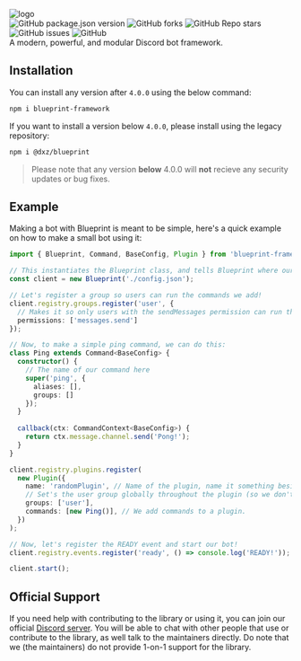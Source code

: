 ![logo](https://siasky.net/EACyoXDqOUO61hZ7-qnF_DZOs7UJuMUjn7HL7eQeD0XQ7A)  
![GitHub package.json version](https://img.shields.io/github/package-json/v/blueprint-js/blueprint?style=flat-square)
![GitHub forks](https://img.shields.io/github/forks/blueprint-js/blueprint?style=flat-square)
![GitHub Repo stars](https://img.shields.io/github/stars/blueprint-js/blueprint?style=flat-square)
![GitHub issues](https://img.shields.io/github/issues/blueprint-js/blueprint?style=flat-square)
![GitHub](https://img.shields.io/github/license/blueprint-js/blueprint?style=flat-square)  
A modern, powerful, and modular Discord bot framework.

## Installation

You can install any version after `4.0.0` using the below command:

```bash
npm i blueprint-framework
```

If you want to install a version below `4.0.0`, please install using the legacy repository:

```bash
npm i @dxz/blueprint
```

> Please note that any version **below** 4.0.0 will **not** recieve any security updates or bug fixes.

## Example

Making a bot with Blueprint is meant to be simple, here's a quick example on how to make a small bot using it:
```ts
import { Blueprint, Command, BaseConfig, Plugin } from 'blueprint-framework';

// This instantiates the Blueprint class, and tells Blueprint where our config file is!
const client = new Blueprint('./config.json');

// Let's register a group so users can run the commands we add!
client.registry.groups.register('user', {
  // Makes it so only users with the sendMessages permission can run the ping command.
  permissions: ['messages.send']
});

// Now, to make a simple ping command, we can do this:
class Ping extends Command<BaseConfig> {
  constructor() {
    // The name of our command here
    super('ping', {
      aliases: [],
      groups: []
    });
  }
  
  callback(ctx: CommandContext<BaseConfig>) {
    return ctx.message.channel.send('Pong!');
  }
}

client.registry.plugins.register(
  new Plugin({
    name: 'randomPlugin', // Name of the plugin, name it something besides this!
    // Set's the user group globally throughout the plugin (so we don't need it on every command).
    groups: ['user'],
    commands: [new Ping()], // We add commands to a plugin.
  })
);

// Now, let's register the READY event and start our bot!
client.registry.events.register('ready', () => console.log('READY!'));

client.start();
```

## Official Support

If you need help with contributing to the library or using it, you can join our official [Discord server](https://discord.gg/gcH8rPTGhx).
You will be able to chat with other people that use or contribute to the library, as well talk to the maintainers directly. Do note that
we (the maintainers) do not provide 1-on-1 support for the library.
